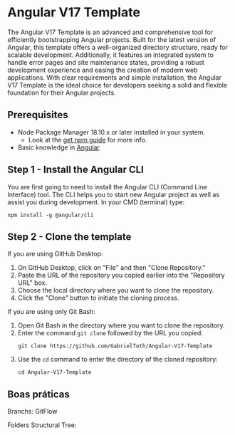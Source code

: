 # Angular V17 Template

The Angular V17 Template is an advanced and comprehensive tool for efficiently bootstrapping Angular projects. Built for the latest version of Angular, this template offers a well-organized directory structure, ready for scalable development. Additionally, it features an integrated system to handle error pages and site maintenance states, providing a robust development experience and easing the creation of modern web applications. With clear requirements and simple installation, the Angular V17 Template is the ideal choice for developers seeking a solid and flexible foundation for their Angular projects.

## Prerequisites

* Node Package Manager 18.10.x or later installed in your system.
  * Look at the [get npm guide](https://www.npmjs.com/get-npm?utm_source=house&utm_medium=homepage&utm_campaign=free%20orgs&utm_term=Install%20npm) for more info.
* Basic knowledge in [Angular](https://angular.io/).

## Step 1 - Install the Angular CLI

You are first going to need to install the Angular CLI (Command Line Interface) tool. The CLI helps you to start new Angular project as well as assist you during development. In your CMD (terminal) type:

```
npm install -g @angular/cli
```

## Step 2 - Clone the template

If you are using GitHub Desktop:

1. On GitHub Desktop, click on "File" and then "Clone Repository."
2. Paste the URL of the repository you copied earlier into the "Repository URL" box.
3. Choose the local directory where you want to clone the repository.
4. Click the "Clone" button to initiate the cloning process.

If you are using only Git Bash:

1. Open Git Bash in the directory where you want to clone the repository.
2. Enter the command `git clone` followed by the URL you copied:
   ```
   git clone https://github.com/GabrielToth/Angular-V17-Template
   ```
3. Use the `cd` command to enter the directory of the cloned repository:
   ```
   cd Angular-V17-Template
   ```

## Boas práticas

Branchs: GitFlow

Folders Structural Tree:
